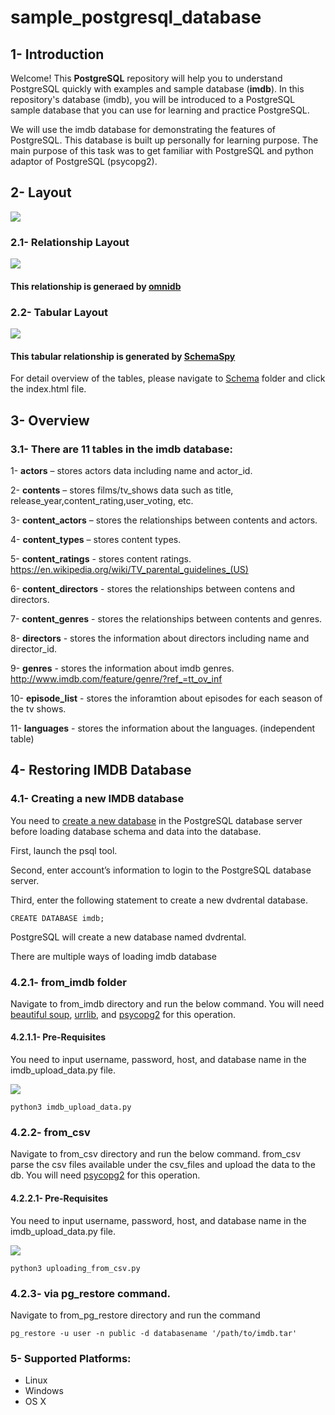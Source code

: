 # sample_postgresql_database

## 1- Introduction

Welcome! This **PostgreSQL** repository will help you to understand PostgreSQL quickly with examples and sample database (**imdb**). 
In this repository's database (imdb), you will be introduced to a PostgreSQL sample database that you can use for learning and practice PostgreSQL.

We will use the imdb database for demonstrating the features of PostgreSQL. This database is built up personally for learning purpose. The main purpose of this task was to get familiar with PostgreSQL and python adaptor of PostgreSQL (psycopg2). 

## 2- Layout

![](https://github.com/raosaif/sample_postgresql_database/blob/master/images/detailed_relationship_layout.jpg)

### 2.1- Relationship Layout

![](https://github.com/raosaif/sample_postgresql_database/blob/master/images/relationship_layout.jpg)

#### This relationship is generaed by [omnidb](https://omnidb.org/en/)

### 2.2- Tabular Layout

![](https://github.com/raosaif/sample_postgresql_database/blob/master/images/tabular_layout.jpg)

#### This tabular relationship is generated by [SchemaSpy](http://schemaspy.sourceforge.net/)

For detail overview of the tables, please navigate to [Schema](https://github.com/raosaif/sample_postgresql_database/tree/master/Schema) folder and click the index.html file. 

## 3- Overview

### 3.1- There are 11 tables in the imdb database:

1- **actors** – stores actors data including name and actor_id.

2- **contents** – stores films/tv_shows data such as title, release_year,content_rating,user_voting, etc.

3- **content_actors** – stores the relationships between contents and actors.

4- **content_types** – stores content types.

5- **content_ratings** - stores content ratings. https://en.wikipedia.org/wiki/TV_parental_guidelines_(US)

6- **content_directors** - stores the relationships between contens and directors.

7- **content_genres** - stores the relationships between contents and genres.

8- **directors** - stores the information about directors including name and director_id.

9- **genres** - stores the information about imdb genres. http://www.imdb.com/feature/genre/?ref_=tt_ov_inf

10- **episode_list** - stores the inforamtion about episodes for each season of the tv shows.

11- **languages** - stores the information about the languages. (independent table)

## 4- Restoring IMDB Database

### 4.1- Creating a new IMDB database

You need to [create a new database](http://www.postgresqltutorial.com/postgresql-create-database/) in the PostgreSQL database server before loading database schema and data into the database.

First, launch the psql tool.

Second, enter account’s information to login to the PostgreSQL database server.

Third, enter the following statement to create a new dvdrental database.

```
CREATE DATABASE imdb;
```
PostgreSQL will create a new database named dvdrental.

There are multiple ways of loading imdb database

### 4.2.1- from_imdb folder
Navigate to from_imdb directory and run the below command. You will need [beautiful soup](https://www.crummy.com/software/BeautifulSoup/bs4/doc/), [urrlib](https://urllib3.readthedocs.io/en/latest/), and [psycopg2](http://initd.org/psycopg/docs/) for this operation. 

#### 4.2.1.1- Pre-Requisites
You need to input username, password, host, and database name in the imdb_upload_data.py file.

![](https://github.com/raosaif/sample_postgresql_database/blob/master/images/from_imdb_detail.jpg)
```
python3 imdb_upload_data.py
```
### 4.2.2- from_csv

Navigate to from_csv directory and run the below command. from_csv parse the csv files available under the csv_files and upload the data to the db. You will need [psycopg2](http://initd.org/psycopg/docs/) for this operation.

#### 4.2.2.1- Pre-Requisites
You need to input username, password, host, and database name in the imdb_upload_data.py file.

![](https://github.com/raosaif/sample_postgresql_database/blob/master/images/from_imdb_detail.jpg)

```
python3 uploading_from_csv.py
```

### 4.2.3- via pg_restore command. 

Navigate to from_pg_restore directory and run the command 

```
pg_restore -u user -n public -d databasename '/path/to/imdb.tar' 
```

### 5- Supported Platforms:

- Linux
- Windows
- OS X
